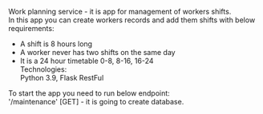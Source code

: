 Work planning service - it is app for management of workers shifts. <br />
In this app you can create workers records and add them shifts with below requirements: <br />
- A shift is 8 hours long<br />
- A worker never has two shifts on the same day<br />
- It is a 24 hour timetable 0-8, 8-16, 16-24<br />
Technologies: <br />
Python 3.9, Flask RestFul

To start the app you need to run below endpoint: <br />
'/maintenance' [GET] - it is going to create database.





